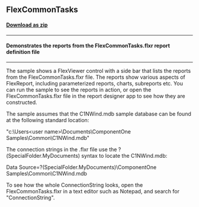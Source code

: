## FlexCommonTasks
#### [Download as zip](https://grapecity.github.io/DownGit/#/home?url=https://github.com/GrapeCity/ComponentOne-WinForms-Samples/tree/master/NetFramework\FlexReport\VB\FlexCommonTasks)
____
#### Demonstrates the reports from the FlexCommonTasks.flxr report definition file
____
The sample shows a FlexViewer control with a side bar that lists the reports from the FlexCommonTasks.flxr file. The reports show various aspects of FlexReport, including parameterized reports, charts, subreports etc. You can run the sample to see the reports in action, or open the FlexCommonTasks.flxr file in the report designer app to see how they are constructed. 

The sample assumes that the C1NWind.mdb sample database can be found at the following standard location: 

"c:\Users\<user name>\Documents\ComponentOne Samples\Common\C1NWind.mdb" 

The connection strings in the .flxr file use the ?(SpecialFolder.MyDocuments) syntax to locate the C1NWind.mdb: 

Data Source=?(SpecialFolder.MyDocuments)\ComponentOne Samples\Common\C1NWind.mdb 

To see how the whole ConnectionString looks, open the FlexCommonTasks.flxr in a text editor such as Notepad, and search for "ConnectionString". 